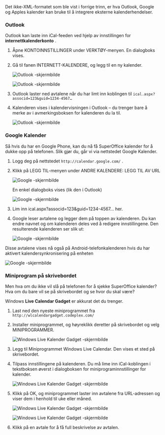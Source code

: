 <!-- markdownlint-disable-file MD041 -->Det ikke-XML-formatet som ble vist i forrige trinn, er hva Outlook, Google og Apples kalender kan bruke til å integrere eksterne kalenderhendelser.

### Outlook

Outlook kan laste inn iCal-feeden ved hjelp av innstillingen for **internettkalenderkonto** .

1. Åpne KONTOINNSTILLINGER under VERKTØY-menyen. En dialogboks vises.

2. Gå til fanen INTERNETT-KALENDERE, og legg til en ny kalender.

    ![Outlook -skjermbilde][img4]

    ![Outlook -skjermbilde][img5]

3. Outlook laster ned avtalene når du har limt inn koblingen til `ical.aspx?associd=123&guid=1234-4567…`

4. Kalenderen vises i kalendervisningen i Outlook – du trenger bare å merke av i avmerkingsboksen for kalenderen du la til.

    ![Outlook -skjermbilde][img6]

### Google Kalender

Så hvis du har en Google Phone, kan du nå få SuperOffice kalender for å dukke opp på telefonen. Slik gjør du, går vi via nettstedet Google Kalender.

1. Logg deg på nettstedet `http://calendar.google.com/` .

2. Klikk på LEGG TIL-menyen under ANDRE KALENDERE: LEGG TIL AV URL

    ![Google -skjermbilde][img7]

    En enkel dialogboks vises (lik den i Outlook)

    ![Google -skjermbilde][img8]

3. Lim inn ical.aspx?associd=123&guid=1234-4567...  her.

4. Google leser avtalene og legger dem på toppen av kalenderen. Du kan endre navnet og om kalenderen deles ved å redigere innstillingene. Den resulterende kalenderen ser slik ut:

    ![Google -skjermbilde][img9]

Disse avtalene vises nå også på Android-telefonkalenderen hvis du har aktivert kalendersynkronisering på enheten

![Google -skjermbilde][img10]

### Miniprogram på skrivebordet

Men hva om du ikke vil slå på telefonen for å sjekke SuperOffice kalender? Hva om du bare vil se på skrivebordet og se hvor du skal være?

Windows **Live Calendar Gadget** er akkurat det du trenger.

1. Last ned den nyeste miniprogrammet fra `http://wlcalendargadget.codeplex.com/`

2. Installer miniprogrammet, og høyreklikk deretter på skrivebordet og velg MINIPROGRAMMER.

    ![Windows Live Kalender Gadget -skjermbilde][img11]

3. Legg til Miniprogrammet Windows Live Calendar. Den vises et sted på skrivebordet.

4. Tilpass innstillingene på kalenderen. Du må lime inn iCal-koblingen i tekstboksen øverst i dialogboksen for miniprograminnstillinger for kalender.

    ![Windows Live Kalender Gadget -skjermbilde][img12]

5. Klikk på OK, og miniprogrammet laster inn avtalene fra URL-adressen og viser dem i henhold til uke eller måned.

    ![Windows Live Kalender Gadget -skjermbilde][img13]

    ![Windows Live Kalender Gadget -skjermbilde][img14]

6. Klikk på en avtale for å få full beskrivelse av avtalen.

<!-- Referenced links -->

<!-- Referenced images -->
[img4]: ../../media/image004.jpg
[img5]: ../../media/image005.jpg
[img6]: ../../media/image006.gif
[img7]: ../../media/image007.gif
[img8]: ../../media/image008.gif
[img9]: ../../media/image009.gif
[img10]: ../../media/image010.jpg
[img11]: ../../media/image011.jpg
[img12]: ../../media/image012.jpg
[img13]: ../../media/image013.gif
[img14]: ../../media/image014.gif
